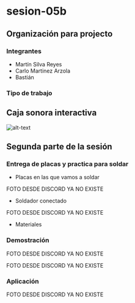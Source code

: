# sesion-05b

## Organización para projecto

### Integrantes

- Martín Silva Reyes
- Carlo Martinez Arzola
- Bastián

### Tipo de trabajo

## Caja sonora interactiva

![alt-text](https://media.discordapp.net/attachments/1248658110625742862/1360276763208319029/20250411_113246.jpg?ex=67fa87f5&is=67f93675&hm=b3d280bda998e787806649f061694b165fc3ffa862c5812751be0b11f5e3c6c4&=&format=webp&width=2394&height=1104)

## Segunda parte de la sesión

### Entrega de placas y practica para soldar

- Placas en las que vamos a soldar

FOTO DESDE DISCORD YA NO EXISTE

- Soldador conectado

FOTO DESDE DISCORD YA NO EXISTE

- Materiales

### Demostración

FOTO DESDE DISCORD YA NO EXISTE

FOTO DESDE DISCORD YA NO EXISTE

### Aplicación

FOTO DESDE DISCORD YA NO EXISTE
